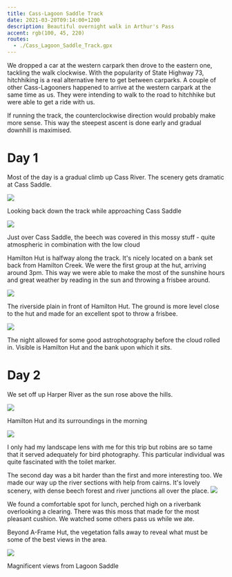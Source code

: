 ```yaml
---
title: Cass-Lagoon Saddle Track
date: 2021-03-20T09:14:00+1200
description: Beautiful overnight walk in Arthur's Pass
accent: rgb(100, 45, 220)
routes:
  - ./Cass_Lagoon_Saddle_Track.gpx
---
```


We dropped a car at the western carpark then drove to the eastern one, tackling the walk clockwise. With the popularity of State Highway 73, hitchhiking is a real alternative here to get between carparks. A couple of other Cass-Lagooners happened to arrive at the western carpark at the same time as us. They were intending to walk to the road to hitchhike but were able to get a ride with us.

If running the track, the counterclockwise direction would probably make more sense. This way the steepest ascent is done early and gradual downhill is maximised.

# Day 1

Most of the day is a gradual climb up Cass River. The scenery gets dramatic at Cass Saddle.

![][cass-saddle]

<figcaption>Looking back down the track while approaching Cass Saddle</figcaption>

![][moss-beech]

<figcaption>Just over Cass Saddle, the beech was covered in this mossy stuff - quite atmospheric in combination with the low cloud</figcaption>

Hamilton Hut is halfway along the track. It's nicely located on a bank set back from Hamilton Creek. We were the first group at the hut, arriving around 3pm. This way we were able to make the most of the sunshine hours and great weather by reading in the sun and throwing a frisbee around.

![][plain]

<figcaption>The riverside plain in front of Hamilton Hut. The ground is more level close to the hut and made for an excellent spot to throw a frisbee.</figcaption>

![][hut-astro]

<figcaption>The night allowed for some good astrophotography before the cloud rolled in. Visible is Hamilton Hut and the bank upon which it sits.</figcaption>

# Day 2

We set off up Harper River as the sun rose above the hills.

![][hut-sunrise]

<figcaption>Hamilton Hut and its surroundings in the morning</figcaption>

![][robin]

<figcaption>I only had my landscape lens with me for this trip but robins are so tame that it served adequately for bird photography. This particular individual was quite fascinated with the toilet marker.</figcaption>

The second day was a bit harder than the first and more interesting too. We made our way up the river sections with help from cairns. It's lovely scenery, with dense beech forest and river junctions all over the place.
![][lunch]

<figcaption>We found a comfortable spot for lunch, perched high on a riverbank overlooking a clearing. There was this moss that made for the most pleasant cushion. We watched some others pass us while we ate.</figcaption>

Beyond A-Frame Hut, the vegetation falls away to reveal what must be some of the best views in the area.

![][lagoon-saddle]

<figcaption>Magnificent views from Lagoon Saddle</figcaption>

[moss-beech]: ./DSC09087-Pano.jpg
[plain]: ./DSC09093.jpg
[hut-astro]: ./DSC09108.jpg
[hut-sunrise]: ./DSC09113.jpg
[robin]: ./DSC09119.jpg
[lunch]: ./DSC09128.jpg
[lagoon-saddle]: ./DSC09135.jpg
[cass-saddle]: ./PXL_20210320_000918572.jpg
